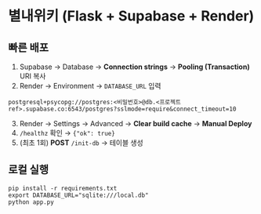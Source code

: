# 별내위키 (Flask + Supabase + Render)

## 빠른 배포
1) Supabase → Database → **Connection strings** → **Pooling (Transaction)** URI 복사
2) Render → Environment → `DATABASE_URL` 입력
```
postgresql+psycopg://postgres:<비밀번호>@db.<프로젝트ref>.supabase.co:6543/postgres?sslmode=require&connect_timeout=10
```
3) Render → Settings → Advanced → **Clear build cache** → **Manual Deploy**
4) `/healthz` 확인 → `{"ok": true}`
5) (최초 1회) **POST** `/init-db` → 테이블 생성

## 로컬 실행
```
pip install -r requirements.txt
export DATABASE_URL="sqlite:///local.db"
python app.py
```

